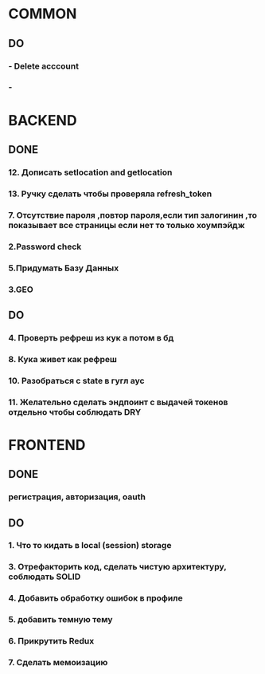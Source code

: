 # COMMON

## DO

### - Delete acccount
### - 


# BACKEND
## DONE
### 12. Дописать setlocation and getlocation
### 13. Ручку сделать чтобы проверяла refresh_token
### 7. Отсутствие пароля ,повтор пароля,если тип залогинин ,то показывает все страницы если нет то только хоумпэйдж
### 2.Password check
### 5.Придумать Базу Данных 
### 3.GEO


## DO
### 4. Проверть рефреш из кук а потом в бд
### 8. Кука живет как рефреш 
### 10. Разобраться с state в гугл аус
### 11. Желательно сделать эндпоинт с выдачей токенов отдельно чтобы соблюдать DRY

# FRONTEND

## DONE
### регистрация, авторизация, oauth

## DO
### 1. Что то кидать в local (session) storage
### 3. Отрефакторить код, сделать чистую архитектуру, соблюдать SOLID
### 4. Добавить обработку ошибок в профиле
### 5. добавить темную тему
### 6. Прикрутить Redux
### 7. Сделать мемоизацию